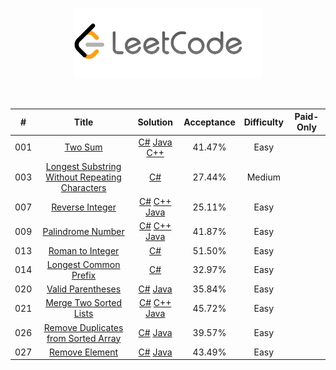 <p align="center"><img width="300" src="https://raw.githubusercontent.com/ZhaoxiZhang/LeetCodeCrawler/master/pictures/site-logo.png"></p>

<p align="center">
    <img src="https://img.shields.io/badge/10/995-Solved/Total-blue.svg" alt="">
    <img src="https://img.shields.io/badge/Easy-9-green.svg" alt="">
    <img src="https://img.shields.io/badge/Medium-1-orange.svg" alt="">
    <img src="https://img.shields.io/badge/Hard-0-red.svg" alt="">
</p>

| # | Title | Solution | Acceptance | Difficulty | Paid-Only
|:--:|:-----:|:---------:|:----:|:----:|:----:|
| 001 | [Two Sum](./001.two-sum/two-sum.md) | [C#](./001.two-sum/two-sum.cs) [Java](./001.two-sum/two-sum.java) [C++](./001.two-sum/two-sum.cpp)  | 41.47% | Easy |   |
| 003 | [Longest Substring Without Repeating Characters](./003.longest-substring-without-repeating-characters/longest-substring-without-repeating-characters.md) | [C#](./003.longest-substring-without-repeating-characters/longest-substring-without-repeating-characters.cs)  | 27.44% | Medium |   |
| 007 | [Reverse Integer](./007.reverse-integer/reverse-integer.md) | [C#](./007.reverse-integer/reverse-integer.cs) [C++](./007.reverse-integer/reverse-integer.cpp) [Java](./007.reverse-integer/reverse-integer.java)  | 25.11% | Easy |   |
| 009 | [Palindrome Number](./009.palindrome-number/palindrome-number.md) | [C#](./009.palindrome-number/palindrome-number.cs) [C++](./009.palindrome-number/palindrome-number.cpp) [Java](./009.palindrome-number/palindrome-number.java)  | 41.87% | Easy |   |
| 013 | [Roman to Integer](./013.roman-to-integer/roman-to-integer.md) | [C#](./013.roman-to-integer/roman-to-integer.cs)  | 51.50% | Easy |   |
| 014 | [Longest Common Prefix](./014.longest-common-prefix/longest-common-prefix.md) | [C#](./014.longest-common-prefix/longest-common-prefix.cs)  | 32.97% | Easy |   |
| 020 | [Valid Parentheses](./020.valid-parentheses/valid-parentheses.md) | [C#](./020.valid-parentheses/valid-parentheses.cs) [Java](./020.valid-parentheses/valid-parentheses.java)  | 35.84% | Easy |   |
| 021 | [Merge Two Sorted Lists](./021.merge-two-sorted-lists/merge-two-sorted-lists.md) | [C#](./021.merge-two-sorted-lists/merge-two-sorted-lists.cs) [C++](./021.merge-two-sorted-lists/merge-two-sorted-lists.cpp) [Java](./021.merge-two-sorted-lists/merge-two-sorted-lists.java)  | 45.72% | Easy |   |
| 026 | [Remove Duplicates from Sorted Array](./026.remove-duplicates-from-sorted-array/remove-duplicates-from-sorted-array.md) | [C#](./026.remove-duplicates-from-sorted-array/remove-duplicates-from-sorted-array.cs) [Java](./026.remove-duplicates-from-sorted-array/remove-duplicates-from-sorted-array.java)  | 39.57% | Easy |   |
| 027 | [Remove Element](./027.remove-element/remove-element.md) | [C#](./027.remove-element/remove-element.cs) [Java](./027.remove-element/remove-element.java)  | 43.49% | Easy |   |
